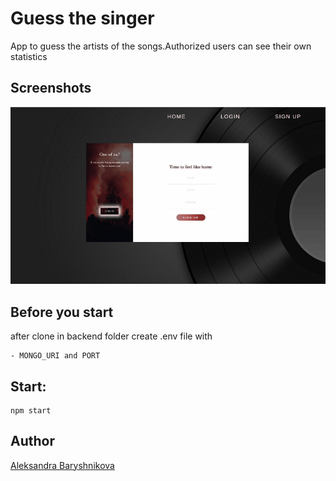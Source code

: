 # Guess the singer

App to guess the artists of the songs.Authorized users can see their own statistics

## Screenshots
![Gif](/frontend/public/app.gif)

## Before you start
after clone in backend folder create .env file with

```
- MONGO_URI and PORT

```

## Start:
```
npm start

```
## Author
[Aleksandra Baryshnikova](https://github.com/lexie0428)
